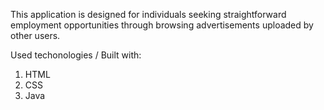 This application is designed for individuals seeking straightforward employment opportunities through browsing advertisements uploaded by other users.

Used techonologies / Built with:
1. HTML
2. CSS
3. Java
